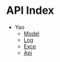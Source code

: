 API Index
=========

* Yao
    * [Model](Yao-Model.md)
    * [Log](Yao-Log.md)
    * [Excp](Yao-Excp.md)
    * [Api](Yao-Api.md)

